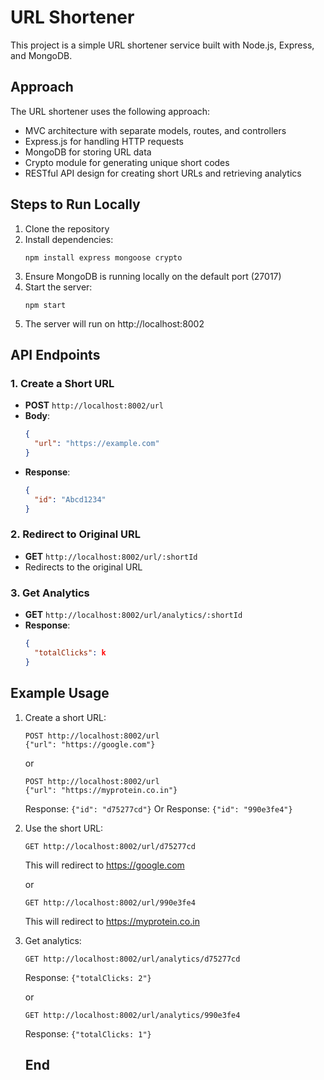 # URL Shortener

This project is a simple URL shortener service built with Node.js, Express, and MongoDB.

## Approach

The URL shortener uses the following approach:

- MVC architecture with separate models, routes, and controllers
- Express.js for handling HTTP requests
- MongoDB for storing URL data
- Crypto module for generating unique short codes
- RESTful API design for creating short URLs and retrieving analytics

## Steps to Run Locally

1. Clone the repository
2. Install dependencies:
   ```
   npm install express mongoose crypto
   ```
3. Ensure MongoDB is running locally on the default port (27017)
4. Start the server:
   ```
   npm start
   ```
5. The server will run on http://localhost:8002

## API Endpoints

### 1. Create a Short URL

- **POST** `http://localhost:8002/url`
- **Body**: 
  ```json
  {
    "url": "https://example.com"
  }
  ```
- **Response**:
  ```json
  {
    "id": "Abcd1234"
  }
  ```

### 2. Redirect to Original URL

- **GET** `http://localhost:8002/url/:shortId`
- Redirects to the original URL

### 3. Get Analytics

- **GET** `http://localhost:8002/url/analytics/:shortId`
- **Response**:
  ```json
  {
    "totalClicks": k
  }
  ```

## Example Usage

1. Create a short URL:
   ```
   POST http://localhost:8002/url
   {"url": "https://google.com"}
   ```
   or
   ```
   POST http://localhost:8002/url
   {"url": "https://myprotein.co.in"}
   ```
   
   Response: `{"id": "d75277cd"}`
   Or
   Response: `{"id": "990e3fe4"}`

2. Use the short URL:
   ```
   GET http://localhost:8002/url/d75277cd
   ```
   This will redirect to https://google.com

   or
   ```
   GET http://localhost:8002/url/990e3fe4
   ```
   This will redirect to https://myprotein.co.in

3. Get analytics:
   ```
   GET http://localhost:8002/url/analytics/d75277cd
   ```
   Response: `{"totalClicks: 2"}`

   or
   ```
   GET http://localhost:8002/url/analytics/990e3fe4
   ```
   Response: `{"totalClicks: 1"}`

   ## End
